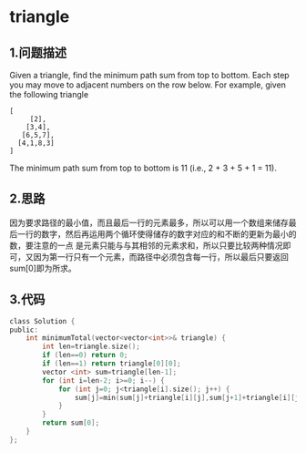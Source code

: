 triangle
===

1.问题描述
---

Given a triangle, find the minimum path sum from top to bottom. Each step you may move to adjacent numbers on the row below.
For example, given the following triangle

```
[
     [2],
    [3,4],
   [6,5,7],
  [4,1,8,3]
]
```

The minimum path sum from top to bottom is 11 (i.e., 2 + 3 + 5 + 1 = 11).

2.思路
---

因为要求路径的最小值，而且最后一行的元素最多，所以可以用一个数组来储存最后一行的数字，然后再运用两个循环使得储存的数字对应的和不断的更新为最小的数，要注意的一点
是元素只能与与其相邻的元素求和，所以只要比较两种情况即可，又因为第一行只有一个元素，而路径中必须包含每一行，所以最后只要返回sum[0]即为所求。

3.代码
---

```c
class Solution {
public:
    int minimumTotal(vector<vector<int>>& triangle) {
        int len=triangle.size();
        if (len==0) return 0;
        if (len==1) return triangle[0][0];
        vector <int> sum=triangle[len-1];
        for (int i=len-2; i>=0; i--) {
            for (int j=0; j<triangle[i].size(); j++) {
                sum[j]=min(sum[j]+triangle[i][j],sum[j+1]+triangle[i][j]);
            }
        }
        return sum[0];
    }
};
```

    
